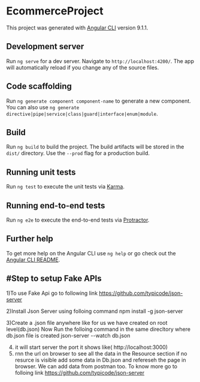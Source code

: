 # EcommerceProject

This project was generated with [Angular CLI](https://github.com/angular/angular-cli) version 9.1.1.

## Development server

Run `ng serve` for a dev server. Navigate to `http://localhost:4200/`. The app will automatically reload if you change any of the source files.

## Code scaffolding

Run `ng generate component component-name` to generate a new component. You can also use `ng generate directive|pipe|service|class|guard|interface|enum|module`.

## Build

Run `ng build` to build the project. The build artifacts will be stored in the `dist/` directory. Use the `--prod` flag for a production build.

## Running unit tests

Run `ng test` to execute the unit tests via [Karma](https://karma-runner.github.io).

## Running end-to-end tests

Run `ng e2e` to execute the end-to-end tests via [Protractor](http://www.protractortest.org/).

## Further help

To get more help on the Angular CLI use `ng help` or go check out the [Angular CLI README](https://github.com/angular/angular-cli/blob/master/README.md).

#Step to setup Fake APIs
-------------------------
1)To use Fake Api go to following link
https://github.com/typicode/json-server

2)Install Json Server using folloing command
npm install -g json-server

3)Create a .json file anywhere like for us we have created on root level(db.json)
Now Run the folloing command in the same direcltory where db.json file is created
json-server --watch db.json

4) it will start server the port it shows like( http://localhost:3000)
5) rnn the url on browser to see all the data in the Resource section if no resurce is visible add some data in Db.json and refereseh the page in browser.
 We can add data from postman too. To know more go to folloing link https://github.com/typicode/json-server